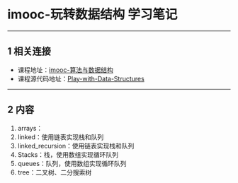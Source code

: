 # imooc-玩转数据结构 学习笔记

---
## 1 相关连接

- 课程地址：[imooc-算法与数据结构](https://coding.imooc.com/class/207.html) 
- 课程源代码地址：[Play-with-Data-Structures](https://github.com/liuyubobobo/Play-with-Data-Structures)

---
## 2 内容

1. arrays：
2. linked：使用链表实现栈和队列
3. linked_recursion：使用链表实现栈和队列
4. Stacks：栈，使用数组实现循环队列
5. queues：队列，使用数组实现循环队列
6. tree：二叉树、二分搜索树